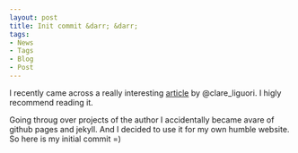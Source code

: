 ```yaml
---
layout: post
title: Init commit &darr; &darr;
tags:
- News
- Tags
- Blog
- Post
---
```


I recently came across a really interesting [article](https://aws.amazon.com/builders-library/automating-safe-hands-off-deployments/?did=ba_card&trk=ba_card) by @clare_liguori. I higly recommend reading it.

Going throug over projects of the author I accidentally became avare of github pages and jekyll.
And I decided to use it for my own humble website. So here is my initial commit =)